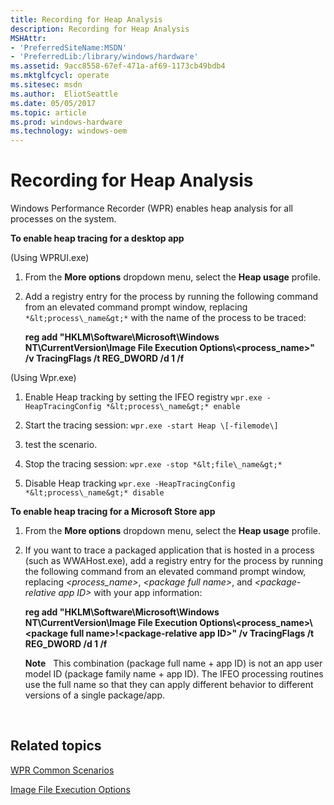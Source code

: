 ```yaml
---
title: Recording for Heap Analysis
description: Recording for Heap Analysis
MSHAttr:
- 'PreferredSiteName:MSDN'
- 'PreferredLib:/library/windows/hardware'
ms.assetid: 9acc8558-67ef-471a-af69-1173cb49bdb4
ms.mktglfcycl: operate
ms.sitesec: msdn
ms.author:  EliotSeattle
ms.date: 05/05/2017
ms.topic: article
ms.prod: windows-hardware
ms.technology: windows-oem
---
```


# Recording for Heap Analysis


Windows Performance Recorder (WPR) enables heap analysis for all processes on the system.

**To enable heap tracing for a desktop app**

(Using WPRUI.exe)
1.  From the **More options** dropdown menu, select the **Heap usage** profile.

2.  Add a registry entry for the process by running the following command from an elevated command prompt window, replacing `*&lt;process\_name&gt;*` with the name of the process to be traced:

    **reg add "HKLM\\Software\\Microsoft\\Windows NT\\CurrentVersion\\Image File Execution Options\\&lt;process\_name&gt;" /v TracingFlags /t REG\_DWORD /d 1 /f**

(Using Wpr.exe)
1.  Enable Heap tracking by setting the IFEO registry
      `wpr.exe -HeapTracingConfig *&lt;process\_name&gt;* enable`

2.  Start the tracing session:
      `wpr.exe -start Heap \[-filemode\]`

3.  test the scenario.

4.  Stop the tracing session: 
      `wpr.exe -stop *&lt;file\_name&gt;*`

5.  Disable Heap tracking
      `wpr.exe -HeapTracingConfig *&lt;process\_name&gt;* disable`

**To enable heap tracing for a Microsoft Store app**

1.  From the **More options** dropdown menu, select the **Heap usage** profile.

2.  If you want to trace a packaged application that is hosted in a process (such as WWAHost.exe), add a registry entry for the process by running the following command from an elevated command prompt window, replacing *&lt;process\_name&gt;*, *&lt;package full name&gt;*, and *&lt;package-relative app ID&gt;* with your app information:

    **reg add "HKLM\\Software\\Microsoft\\Windows NT\\CurrentVersion\\Image File Execution Options\\&lt;process\_name&gt;\\&lt;package full name&gt;!&lt;package-relative app ID&gt;" /v TracingFlags /t REG\_DWORD /d 1 /f**

    **Note**  
    This combination (package full name + app ID) is not an app user model ID (package family name + app ID). The IFEO processing routines use the full name so that they can apply different behavior to different versions of a single package/app.

     

## Related topics


[WPR Common Scenarios](windows-performance-recorder-common-scenarios.md)

[Image File Execution Options](http://go.microsoft.com/fwlink/p/?LinkId=268419)

 

 







